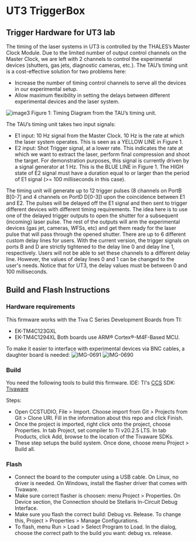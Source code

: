 # UT3 TriggerBox

## Trigger Hardware for UT3 lab

The timing of the laser systems in UT3 is controlled by the THALES’s Master Clock Module. Due to the limited number of output control channels on the Master Clock, we are left with 2 channels to control the experimental devices (shutters, gas jets, diagnostic cameras, etc.). 
The TAU’s timing unit is a cost-effective solution for two problems here:
- Increase the number of timing control channels to serve all the devices in our experimental setup.
- Allow maximum flexibility in setting the delays between different experimental devices and the laser system.

![image3](https://github.com/dungducphan/UT3_TriggerBox/assets/27539190/0337f61f-049f-4db5-801e-7e4c9027c482)
Figure 1: Timing Diagram from the TAU’s timing unit.

The TAU’s timing unit takes two input signals:
- E1 input: 10 Hz signal from the Master Clock. 10 Hz is the rate at which the laser system operates. This is seen as a YELLOW LINE in Figure 1.
- E2 input: Shot Trigger signal, at a lower rate. This indicates the rate at which we want to extract the laser, perform final compression and shoot the target. For demonstration purposes, this signal is currently driven by a signal generator at 1 Hz. This is the BLUE LINE in Figure 1. The HIGH state of E2 signal must have a duration equal to or larger than the period of E1 signal (>= 100 milliseconds in this case).

The timing unit will generate up to 12 trigger pulses (8 channels on PortB B[0-7] and 4 channels on PortD D[0-3]) upon the coincidence between E1 and E2. The pulses will be delayed off the E1 signal and then sent to trigger different devices with different timing requirements.
The idea here is to use one of the delayed trigger outputs to open the shutter for a subsequent (incoming) laser pulse. The rest of the outputs will arm the experimental devices (gas jet, cameras, WFSs, etc) and get them ready for the laser pulse that will pass through the opened shutter.
There are up to 6 different custom delay lines for users. With the current version, the trigger signals on ports B and D are strictly tightened to the delay line 0 and delay line 1, respectively. Users will not be able to set these channels to a different delay line. However, the values of delay lines 0 and 1 can be changed to the user's needs. Notice that for UT3, the delay values must be between 0 and 100 milliseconds.

## Build and Flash Instructions

### Hardware requirements

This firmware works with the Tiva C Series Development Boards from TI:
- EK-TM4C123GXL
- EK-TM4C1294XL
Both boards use ARM® Cortex®-M4F-Based MCU.

To make it easier to interface with experimental devices via BNC cables, a daughter board is needed:
![IMG-0691](https://github.com/dungducphan/UT3_TriggerBox/assets/27539190/7ca3904e-9640-4dde-89bb-053aef4dde50)
![IMG-0690](https://github.com/dungducphan/UT3_TriggerBox/assets/27539190/50cb3c55-1b35-48a3-b0d1-8afc04f3d29e)

### Build
You need the following tools to build this firmware.
IDE: TI's [CCS](https://www.ti.com/tool/CCSTUDIO?utm_source=google&utm_medium=cpc&utm_campaign=epd-der-null-44700045336317962_prodfolderdynamic-cpc-pf-google-wwe_int&utm_content=prodfolddynamic&ds_k=DYNAMIC+SEARCH+ADS&DCM=yes&gclid=Cj0KCQjwuZGnBhD1ARIsACxbAViQL1JEQmgTLINwu4_Q61RwNN7uroVFYOTFyJSGNfrJtYOh3A35QaAaAt5hEALw_wcB&gclsrc=aw.ds#overview)
SDK: [Tivaware](https://www.ti.com/tool/SW-TM4C)

Steps:
- Open CCSTUDIO, File > Import. Choose import from Git > Projects from Git > Clone URI. Fill in the information about this repo and click Finish.
- Once the project is imported, right click onto the project, choose Properties. In tab Project, set compiler to TI v20.2.5 LTS. In tab Products, click Add, browse to the location of the Tivaware SDKs.
- These step setups the build system. Once done, choose menu Project > Build all.

### Flash
- Connect the board to the computer using a USB cable. On Linux, no driver is needed. On Windows, install the flasher driver that comes with Tivaware.
- Make sure correct flasher is choosen: menu Project > Properties. On Device section, the Connection should be Stellaris In-Circuit Debug Interface.
- Make sure you flash the correct build: Debug vs. Release. To change this, Project > Properties > Manage Configurations.
- To flash, menu Run > Load > Select Program to Load. In the dialog, choose the correct path to the build you want: debug vs. release.

